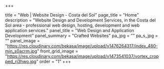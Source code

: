 +++

title = "Web | Website Design - Costa del Sol"
page_title = "Home"
description = "Website Design and Development Services, in the Costa del Sol area - professional web design, hosting, development and web application services."
panel_title = "Web Design and Application Development"
panel_summary = "Crafted Websites"
pa_jpg = ""
pa_s_jpg = ""
panel_image = "https://res.cloudinary.com/bekasa/image/upload/v1476264317/index_480-min_s0acrm.jpg"
front_grid_image = "https://res.cloudinary.com/bekasa/image/upload/v1473541037/vortex_cropped_rj3hwo.jpg"
order = "1"
+++